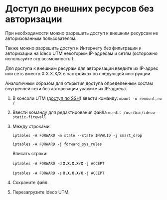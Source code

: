 # Доступ до внешних ресурсов без авторизации

При необходимости можно разрешить доступ к внешним ресурсам не авторизованным пользователям.

Также можно разрешить доступ к Интернету без фильтрации и авторизации на Ideco UTM некоторым IP-адресам и сетям \(осторожно используйте эту возможность!\).

Для доступа к внешним ресурам для авторизации введите их IP-адрес или сеть вместо X.X.X.X/X в настройках по следующей инструкции.

Аналогичным образом для открытия доступа определенным хостам внутренней сети без авторизации укажите их IP-адреса.

1. В консоли UTM \([доступ по SSH](../access-rules/admins/remote-ssh-access.md)\) ввести команду:  `mount -o remount,rw /`
2. Ввести команду для редактирования файла  `mcedit /usr/bin/ideco-static-firewall`
3. Между строками:  

   `iptables -A FORWARD -m state --state INVALID -j smart_drop`

   `iptables -A FORWARD -j forward_sys_rules`

   Вписать строки:  

   `iptables -A FORWARD -d` **`X.X.X.X/X`** `-j ACCEPT`

   `iptables -A FORWARD -s` **`X.X.X.X/X`** `-j ACCEPT`

4. Сохраните файл.
5. Перезагрузите Ideco UTM.

